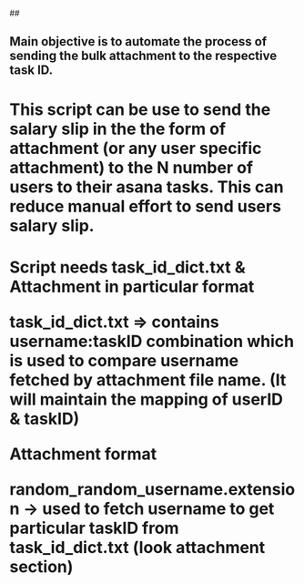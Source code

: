 ##<h2>Main objective is to automate the process of sending the bulk attachment to the respective task ID.</h2>

<h1>This script can be use to send the salary slip in the the form of attachment (or any user specific attachment) to the N number of users to their asana tasks. This can reduce manual effort to send users salary slip.<h1>

Script needs **task_id_dict.txt** & **Attachment** in particular format

**task_id_dict.txt** => contains username:taskID combination which is used to compare username fetched by attachment file name. (It will maintain the mapping of userID & taskID)

**Attachment format**

random_random_username.extension -> used to fetch username to get particular taskID from task_id_dict.txt (look attachment section)
